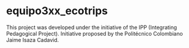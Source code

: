 # equipo3xx_ecotrips

This project was developed under the initiative of the IPP (Integrating Pedagogical Project). Initiative proposed by the Politécnico Colombiano Jaime Isaza Cadavid.

